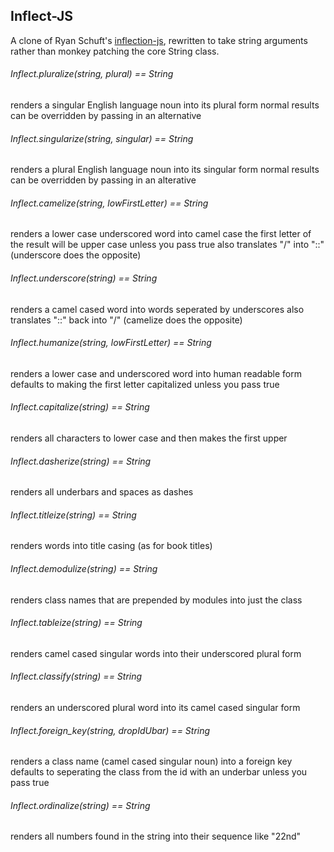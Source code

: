## Inflect-JS

A clone of Ryan Schuft's [inflection-js](https://code.google.com/p/inflection-js/),
rewritten to take string arguments rather than monkey patching the core String class.

###### Inflect.pluralize(string, plural) == String
renders a singular English language noun into its plural form
normal results can be overridden by passing in an alternative

###### Inflect.singularize(string, singular) == String
renders a plural English language noun into its singular form
normal results can be overridden by passing in an alterative

###### Inflect.camelize(string, lowFirstLetter) == String
renders a lower case underscored word into camel case
the first letter of the result will be upper case unless you pass true
also translates "/" into "::" (underscore does the opposite)

###### Inflect.underscore(string) == String
renders a camel cased word into words seperated by underscores
also translates "::" back into "/" (camelize does the opposite)

###### Inflect.humanize(string, lowFirstLetter) == String
renders a lower case and underscored word into human readable form
defaults to making the first letter capitalized unless you pass true

###### Inflect.capitalize(string) == String
renders all characters to lower case and then makes the first upper

###### Inflect.dasherize(string) == String
renders all underbars and spaces as dashes

###### Inflect.titleize(string) == String
renders words into title casing (as for book titles)

###### Inflect.demodulize(string) == String
renders class names that are prepended by modules into just the class

###### Inflect.tableize(string) == String
renders camel cased singular words into their underscored plural form

###### Inflect.classify(string) == String
renders an underscored plural word into its camel cased singular form

###### Inflect.foreign_key(string, dropIdUbar) == String
renders a class name (camel cased singular noun) into a foreign key
defaults to seperating the class from the id with an underbar unless
you pass true

###### Inflect.ordinalize(string) == String
renders all numbers found in the string into their sequence like "22nd"
